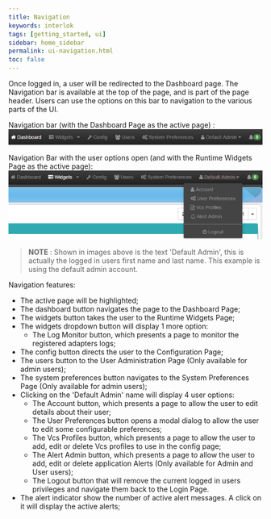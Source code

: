 ```yaml
---
title: Navigation
keywords: interlok
tags: [getting_started, ui]
sidebar: home_sidebar
permalink: ui-navigation.html
toc: false
---
```


Once logged in, a user will be redirected to the Dashboard page. The Navigation bar is available at the top of the page, and is part of the page header. Users can use the options on this bar to navigation to the various parts of the UI.

Navigation bar (with the Dashboard Page as the active page) :
![Navigation bar (with the Dashboard Page as the active page)](./images/ui-user-guide/navigation-bar.png)

Navigation Bar with the user options open (and with the Runtime Widgets Page as the active page):
![Navigation Bar with the user options open (and with the Runtime Widgets Page as the active page)](./images/ui-user-guide/navigation-bar-options-open.png)

> __NOTE__ :
> Shown in images above is the text 'Default Admin', this is actually the logged in users first name and last name. This example is using the default admin account.

Navigation features:

- The active page will be highlighted;
- The dashboard button navigates the page to the Dashboard Page;
- The widgets button takes the user to the Runtime Widgets Page;
- The widgets dropdown button will display 1 more option:
    - The Log Monitor button, which presents a page to monitor the registered adapters logs;
- The config button directs the user to the Configuration Page;
- The users button to the User Administration Page (Only available for admin users);
- The system preferences button navigates to the System Preferences Page (Only available for admin users);
- Clicking on the 'Default Admin' name will display 4 user options:
    - The Account button, which presents a page to allow the user to edit details about their user;
	- The User Preferences button opens a modal dialog to allow the user to edit some configurable preferences;
	- The Vcs Profiles button, which presents a page to allow the user to add, edit or delete Vcs profiles to use in the config page;
	- The Alert Admin button, which presents a page to allow the user to add, edit or delete application Alerts (Only available for Admin and User users);
    - The Logout button that will remove the current logged in users privileges and navigate them back to the Login Page.
- The alert indicator show the number of active alert messages. A click on it will display the active alerts;